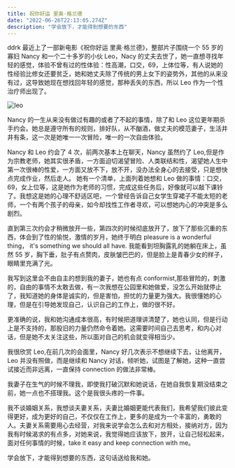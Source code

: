 ```yaml
---
title: 祝你好运 里奥·格兰德
date: "2022-06-26T22:13:05.274Z"
description: "学会放下，才能得到想要的东西"
---
```


ddrk 最近上了一部新电影《祝你好运 里奥·格兰德》，整部片子围绕一个 55 岁的寡妇 Nancy 和一个二十多岁的小伙 Leo，Nacy 的丈夫去世了，她一直想寻找年轻的感觉，体验不曾有过的性体验：性高潮，口交，69，上体位等，有人说她的性经验比修女还要贫乏，她和她丈夫除了传统的男上女下的姿势外，其他的从来没有过，这导致她现在想找回年轻的感觉，那种丢失的东西，所以 Leo 作为一个性治疗师出现了。

![leo](./leo.png)

Nancy 的一生从来没有做过有趣的或者了不起的事情，除了和 Leo 这位更年期杀手约会。她总是遵守所有的规则，排好队，从不酗酒，做丈夫的模范妻子，生活井井有条，这一次是她唯一一次冒险，唯一的一次自由体验。

Nancy 和 Leo 约会了 4 次，前两次基本上在聊天，Nancy 虽然约了 Leo,但是作为宗教老师，她其实很矛盾，一方面迫切渴望冒险、人类联结和性，渴望她人生中第一次很棒的性爱，一方面又放不下，放不开，没办法全身心的去接受，只是想快点完成作业，然后走人。 她有一个清单，上面列着她想和 Leo 做的事情：口交，69，女上位等，这是她作为老师的习惯，完成这些任务后，好像就可以敲下课铃了。我想这是她的心理不舒适区吧，一个曾经告诉自己女学生穿裙子不能太短的老师，一个有两个孩子的母亲，如今却找性工作者寻欢，可以想她内心的冲突是多么剧烈。

直到第三次约会才稍微放开一些，第四次的时候彻底放开了，放下了那些沉重的东西，体会到了性的愉悦，激情的岁月，她终于明白 pleasure is a wonderful thing， it's something we should all have. 我能看到坦胸露乳的她躺在床上，虽然 55 岁，胸下垂，肚子有点赘肉，皮肤皱巴巴的，但是脸上是青春少女的样子，眼睛里充满了光。

我写到这里会不由自主的想到我的妻子，她也有点 conformist,那些冒险的，刺激的，自由的事情不太敢去做，有一次我想在公园里和她做爱，没怎么开始就停止了，我知道她的身体是诚实的，但是害怕，担忧的力量更为强大。我很懂她的心理，但是在引导她发现自己，认识自己的工作上，做的很不好。

更准确的说，我和她沟通成本很高，有时候把道理讲清楚了，她也认同，但是行动上是不支持的，那股旧的力量仍然命令着她。这需要时间自己去思考，和内心对话，但是她不太关注这些，所以面对自己的机会就变得相当少。

我很欣赏 Leo,在前几次的会面里，Nancy 好几次表示不想继续下去，让他离开，Leo 并没有照做，而是继续和 Nancy 对话，倾听她，试图是了解她，这种一直尝试接近而非远离，一直保持 connection 的做法非常棒。

我妻子在生气的时候不理我，即使我打破沉默和她说话，在她自我恢复期没结束之前，她一点也不搭理我。这个是我很头疼的一件事。

我不谈婚姻关系，我想谈夫妻关系，夫妻比婚姻更能代表我们，我希望我们彼此变得更好，成为更好的自己，不仅仅在工作上，更多的是成为一个丰富的，勇敢的人。夫妻关系需要用心去经营，对我来说学会怎么去和对方相处，接纳对方，因为我有时候渴求的有点多，对她来说，我觉得她应该放下，放开，让自己轻松起来，面对任何事情的时候，take it easy and keep connection with me。

学会放下，才能得到想要的东西，这句话送给我和她。

